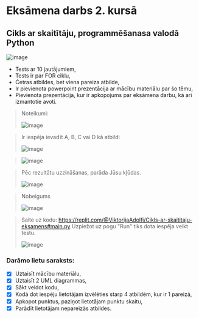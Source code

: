 # Eksāmena darbs 2. kursā
## Cikls ar skaitītāju, programmēšanasa valodā Python

![image](https://github.com/ViktorijaAdolfi/ViktorijaAdolfi-Eksamena-darbs-Viktorija-Adolfi-2PT/assets/165994061/1a4193cf-9561-4d5e-8dac-25160ab2f417)

* Tests ar 10 jautājumiem,
* Tests ir par FOR ciklu,
* Četras atbildes, bet viena pareiza atbilde,
* Ir pievienota powerpoint prezentācija ar mācību materiālu par šo tēmu,
* Pievienota prezentācija, kur ir apkopojums par eksāmena darbu, kā arī izmantotie avoti.

> Noteikumi:
> 
> ![image](https://github.com/ViktorijaAdolfi/ViktorijaAdolfi-Eksamena-darbs-Viktorija-Adolfi-2PT/assets/165994061/dba65a42-2ecf-4867-904a-f26b23345b63)

> Ir iespēja ievadīt A, B, C vai D kā atbildi
> 
> ![image](https://github.com/ViktorijaAdolfi/ViktorijaAdolfi-Eksamena-darbs-Viktorija-Adolfi-2PT/assets/165994061/6f49eda6-1e42-44ae-8d29-6afb0ee597ff)

> ![image](https://github.com/ViktorijaAdolfi/ViktorijaAdolfi-Eksamena-darbs-Viktorija-Adolfi-2PT/assets/165994061/1f35a3b7-eb9d-4e39-89a1-489a8bbc7b9a)

> Pēc rezultātu uzzināšanas, parāda Jūsu kļūdas.
> 
> ![image](https://github.com/ViktorijaAdolfi/ViktorijaAdolfi-Eksamena-darbs-Viktorija-Adolfi-2PT/assets/165994061/8d8b79ac-b1b1-4e2f-871a-14fac8b583c8)

> Nobeigums
> 
> ![image](https://github.com/ViktorijaAdolfi/ViktorijaAdolfi-Eksamena-darbs-Viktorija-Adolfi-2PT/assets/165994061/15d4b971-7781-4277-b7a3-d6da1a2283d5)

> Saite uz kodu: https://replit.com/@ViktorijaAdolfi/Cikls-ar-skaititaju-eksamens#main.py
> Uzpiežot uz pogu "Run" tiks dota iespēja veikt testu.
> 
> ![image](https://github.com/user-attachments/assets/b3fc941c-d96c-4b32-bfc8-77e29f390856)



### Darāmo lietu saraksts: 
- [X] Uztaisīt mācību materiālu,
- [x] Uztaisīt 2 UML diagrammas,
- [x] Sākt veidot kodu,
- [x] Kodā dot iespēju lietotājam izvēlēties starp 4 atbildēm, kur ir 1 pareizā,
- [x] Apkopot punktus, paziņot lietotājam punktu skaitu,
- [x] Parādīt lietotājam nepareizās atbildes.
